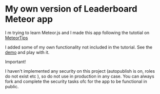 # My own version of Leaderboard Meteor app

I m trying to learn Meteor.js and I made this app following the tutotial on <a href="http://meteortips.com/first-meteor-tutorial/" target="_blank"> MeteorTips</a>

I added some of my own functionality not included in the tutorial. See the <a href="http://steveboard.meteor.com/" target="_blank"> demo</a> and play with it. 

Important!

I haven't implemented any security on this project (autopublish is on, roles do not exist etc ), so do not use in production in any case. You can always fork and complete the security tasks ofc for the app to be functional in public.



